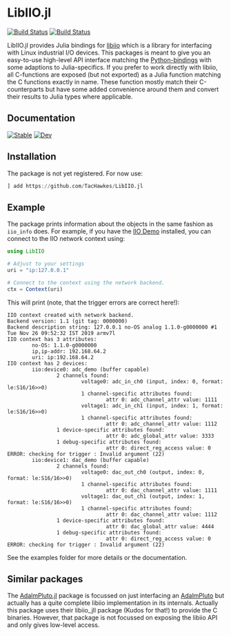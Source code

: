 # LibIIO.jl

[![Build Status](https://github.com/tachawkes/LibIIO.jl/actions/workflows/CI.yml/badge.svg?branch=main)](https://github.com/tachawkes/LibIIO.jl/actions/workflows/CI.yml?query=branch%3Amain)
[![Build Status](https://ci.appveyor.com/api/projects/status/github/tachawkes/LibIIO.jl?svg=true)](https://ci.appveyor.com/project/tachawkes/LibIIO-jl)

LibIIO.jl provides Julia bindings for [libiio](https://wiki.analog.com/resources/tools-software/linux-software/libiio) which is a library for interfacing with Linux industrial I/O devices. This packages is meant to
give you an easy-to-use high-level API interface matching the [Python-bindings](https://github.com/analogdevicesinc/libiio/tree/master/bindings/python) with some adaptions to Julia-specifics. If you prefer to work directly with libiio, all C-functions are exposed (but not exported) as a Julia function matching the C functions exactly in name. These function mostly match their C-counterparts but have some added convenience around them and convert their results to Julia types where applicable.

## Documentation

[![Stable](https://img.shields.io/badge/docs-stable-blue.svg)](https://tachawkes.github.io/LibIIO.jl/stable/)
[![Dev](https://img.shields.io/badge/docs-dev-blue.svg)](https://tachawkes.github.io/LibIIO.jl/dev/)

## Installation

The package is not yet registered. For now use:

```julia
] add https://github.com/TacHawkes/LibIIO.jl
```

## Example

The package prints information about the objects in the same fashion as `iio_info` does. For example, if you have the [IIO Demo](https://wiki.analog.com/resources/eval/user-guides/iio_demo/no-os-setup) installed, you can connect to the IIO network context using:

```julia
using LibIIO

# Adjust to your settings
uri = "ip:127.0.0.1"

# Connect to the context using the network backend.
ctx = Context(uri)
```

This will print (note, that the trigger errors are correct here!):

```
IIO context created with network backend.
Backend version: 1.1 (git tag: 0000000)
Backend description string: 127.0.0.1 no-OS analog 1.1.0-g0000000 #1 Tue Nov 26 09:52:32 IST 2019 armv7l
IIO context has 3 attributes:
        no-OS: 1.1.0-g0000000
        ip,ip-addr: 192.168.64.2
        uri: ip:192.168.64.2
IIO context has 2 devices:
        iio:device0: adc_demo (buffer capable)
                2 channels found:
                        voltage0: adc_in_ch0 (input, index: 0, format: le:S16/16>>0)
                        1 channel-specific attributes found:
                                attr 0: adc_channel_attr value: 1111
                        voltage1: adc_in_ch1 (input, index: 1, format: le:S16/16>>0)
                        1 channel-specific attributes found:
                                attr 0: adc_channel_attr value: 1112
                1 device-specific attributes found:
                                attr 0: adc_global_attr value: 3333
                1 debug-specific attributes found:
                                attr 0: direct_reg_access value: 0
ERROR: checking for trigger : Invalid argument (22)
        iio:device1: dac_demo (buffer capable)
                2 channels found:
                        voltage0: dac_out_ch0 (output, index: 0, format: le:S16/16>>0)
                        1 channel-specific attributes found:
                                attr 0: dac_channel_attr value: 1111
                        voltage1: dac_out_ch1 (output, index: 1, format: le:S16/16>>0)
                        1 channel-specific attributes found:
                                attr 0: dac_channel_attr value: 1112
                1 device-specific attributes found:
                                attr 0: dac_global_attr value: 4444
                1 debug-specific attributes found:
                                attr 0: direct_reg_access value: 0
ERROR: checking for trigger : Invalid argument (22)
```

See the examples folder for more details or the documentation.

## Similar packages

The [AdalmPluto.jl](https://github.com/JuliaTelecom/AdalmPluto.jl) package is focussed on just interfacing an [AdalmPluto](https://www.analog.com/en/design-center/evaluation-hardware-and-software/evaluation-boards-kits/adalm-pluto.html) but actually has a quite complete libiio implementation in its internals. Actually this package uses their libiio_jll package (Kudos for that!) to provide the C binaries. However, that package is not focussed on exposing the libiio API and only gives low-level access.